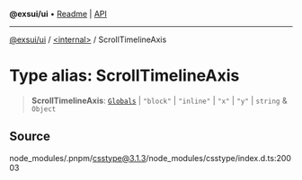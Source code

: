 **@exsui/ui** • [Readme](../../README.md) \| [API](../../globals.md)

***

[@exsui/ui](../../README.md) / [\<internal\>](../README.md) / ScrollTimelineAxis

# Type alias: ScrollTimelineAxis

> **ScrollTimelineAxis**: [`Globals`](Globals.md) \| `"block"` \| `"inline"` \| `"x"` \| `"y"` \| `string` & `Object`

## Source

node\_modules/.pnpm/csstype@3.1.3/node\_modules/csstype/index.d.ts:20003
